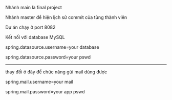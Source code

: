 Nhánh main là final project

Nhánh master để hiện lịch sử commit của từng thành viên

Dự án chạy ở port 8082

Kết nối với database MySQL

spring.datasource.username=your database

spring.datasource.password=your pswd

---------------------------------------------------------------------------------------------------------------
thay đổi ở đây để chức năng gửi mail dùng được

spring.mail.username=your mail

spring.mail.password=your app pswd

